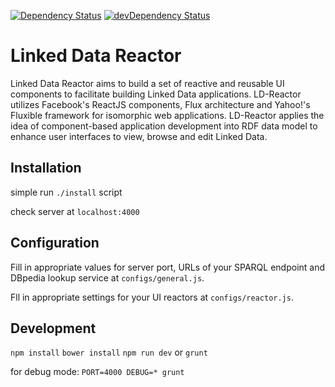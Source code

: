 [![Dependency Status](https://david-dm.org/ali1k/ld-reactor.svg)](https://david-dm.org/ali1k/ld-reactor)
[![devDependency Status](https://david-dm.org/ali1k/ld-reactor/dev-status.svg)](https://david-dm.org/ali1k/ld-reactor#info=devDependencies)

# Linked Data Reactor

Linked Data Reactor aims to build a set of reactive and reusable UI components to facilitate building Linked Data applications. LD-Reactor utilizes Facebook's ReactJS components, Flux architecture and Yahoo!'s Fluxible framework for isomorphic web applications. LD-Reactor applies the idea of component-based application development into RDF data model to enhance user interfaces to view, browse and edit Linked Data.

## Installation
simple run `./install` script

check server at `localhost:4000`
## Configuration
Fill in appropriate values for server port, URLs of your SPARQL endpoint and DBpedia lookup service at `configs/general.js`.

Fll in appropriate settings for your UI reactors at `configs/reactor.js`.


## Development
`npm install`
`bower install`
`npm run dev` or `grunt`

for debug mode:
`PORT=4000 DEBUG=* grunt`
